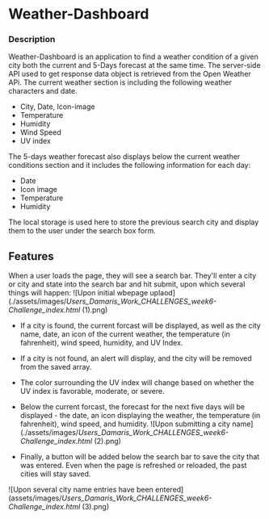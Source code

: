 # Weather-Dashboard
### Description
Weather-Dashboard is an application to find a weather condition of a given city both the current and 5-Days forecast at the same time.
The server-side API used to get response data object is retrieved from the Open Weather APi.
The current weather section is including the following weather characters and date.

- City, Date, Icon-image
- Temperature
- Humidity
- Wind Speed
- UV index

The 5-days weather forecast also displays below the current weather conditions section and it includes the following information for each day:

- Date
- Icon image
- Temperature
- Humidity

The local storage is used here to store the previous search city and display them to the user under the search box form.

## Features
When a user loads the page, they will see a search bar. They'll enter a city or city and state into the search bar and hit submit, upon which several things will happen:
![Upon initial wbepage uplaod] (./assets/images/_Users_Damaris_Work_CHALLENGES_week6-Challenge_index.html_ (1).png)

- If a city is found, the current forcast will be displayed, as well as the city name, date, an icon of the current weather, the temperature (in fahrenheit), wind speed, humidity, and UV Index.
- If a city is not found, an alert will display, and the city will be removed from the saved array.
- The color surrounding the UV index will change based on whether the UV index is favorable, moderate, or severe.
- Below the current forcast, the forecast for the next five days will be displayed - the date, an icon displaying the weather, the temperature (in fahrenheit), wind speed, and humidity.
![Upon submitting a city name](./assets/images/_Users_Damaris_Work_CHALLENGES_week6-Challenge_index.html_ (2).png) 

- Finally, a button will be added below the search bar to save the city that was entered. Even when the page is refreshed or reloaded, the past cities will stay saved.


![Upon several city name entries have been entered](assets/images/_Users_Damaris_Work_CHALLENGES_week6-Challenge_index.html_ (3).png) 